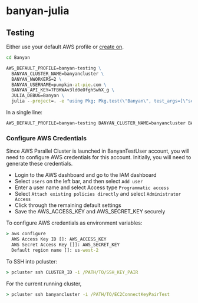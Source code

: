# banyan-julia

## Testing

Either use your default AWS profile or [create on](https://stackoverflow.com/questions/593334/how-to-use-multiple-aws-accounts-from-the-command-line).

```cmd
cd Banyan

AWS_DEFAULT_PROFILE=banyan-testing \
  BANYAN_CLUSTER_NAME=banyancluster \
  BANYAN_NWORKERS=2 \
  BANYAN_USERNAME=pumpkin-at-pie.com \
  BANYAN_API_KEY=7FBKWAv3ld0eOfghSwhX_g \
  JULIA_DEBUG=Banyan \
  julia --project=. -e "using Pkg; Pkg.test(\"Banyan\", test_args=[\"scholes\"])"
```

In a single line:

```cmd
AWS_DEFAULT_PROFILE=banyan-testing BANYAN_CLUSTER_NAME=banyancluster BANYAN_NWORKERS=2 BANYAN_USERNAME=pumpkin-at-pie.com BANYAN_API_KEY=7FBKWAv3ld0eOfghSwhX_g JULIA_DEBUG=Banyan julia --project=. -e "using Pkg; Pkg.test(\"Banyan\", test_args=[\"scholes\"])"
```

### Configure AWS Credentials

Since AWS Parallel Cluster is launched in BanyanTestUser account, you will need
to configure AWS credentials for this account. Initially, you will need to
generate these credentials.
- Login to the AWS dashboard and go to the IAM dashboard
- Select `Users` on the left bar, and then select `Add user`
- Enter a user name and select Access type `Programmatic access`
- Select `Attach existing policies directly` and select `Administrator Access`
- Click through the remaining default settings
- Save the AWS_ACCESS_KEY and AWS_SECRET_KEY securely

To configure AWS credentials as environment variables:
```cmd
> aws configure
  AWS Access Key ID []: AWS_ACCESS_KEY
  AWS Secret Access Key []]: AWS_SECRET_KEY
  Default region name []: us-west-2
```

To SSH into pcluster:
```cmd
> pcluster ssh CLUSTER_ID -i /PATH/TO/SSH_KEY_PAIR
```

For the current running cluster,
```cmd
> pcluster ssh banyancluster -i /PATH/TO/EC2ConnectKeyPairTest
```
